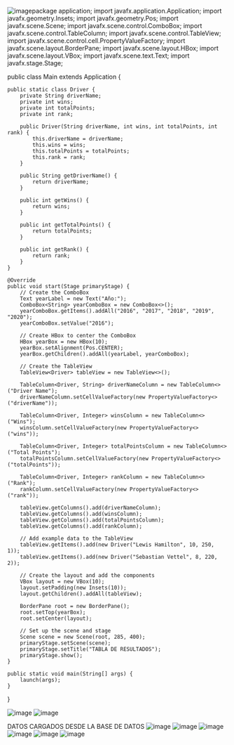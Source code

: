 ![image](https://github.com/BetancourtSteven/Tabladeresultados/assets/169225554/2df17369-993e-4b4d-98f8-25c09da54108)package application;
import javafx.application.Application;
import javafx.geometry.Insets;
import javafx.geometry.Pos;
import javafx.scene.Scene;
import javafx.scene.control.ComboBox;
import javafx.scene.control.TableColumn;
import javafx.scene.control.TableView;
import javafx.scene.control.cell.PropertyValueFactory;
import javafx.scene.layout.BorderPane;
import javafx.scene.layout.HBox;
import javafx.scene.layout.VBox;
import javafx.scene.text.Text;
import javafx.stage.Stage;

public class Main extends Application {

    public static class Driver {
        private String driverName;
        private int wins;
        private int totalPoints;
        private int rank;

        public Driver(String driverName, int wins, int totalPoints, int rank) {
            this.driverName = driverName;
            this.wins = wins;
            this.totalPoints = totalPoints;
            this.rank = rank;
        }

        public String getDriverName() {
            return driverName;
        }

        public int getWins() {
            return wins;
        }

        public int getTotalPoints() {
            return totalPoints;
        }

        public int getRank() {
            return rank;
        }
    }

    @Override
    public void start(Stage primaryStage) {
        // Create the ComboBox
        Text yearLabel = new Text("Año:");
        ComboBox<String> yearComboBox = new ComboBox<>();
        yearComboBox.getItems().addAll("2016", "2017", "2018", "2019", "2020");
        yearComboBox.setValue("2016");

        // Create HBox to center the ComboBox
        HBox yearBox = new HBox(10);
        yearBox.setAlignment(Pos.CENTER);
        yearBox.getChildren().addAll(yearLabel, yearComboBox);

        // Create the TableView
        TableView<Driver> tableView = new TableView<>();

        TableColumn<Driver, String> driverNameColumn = new TableColumn<>("Driver Name");
        driverNameColumn.setCellValueFactory(new PropertyValueFactory<>("driverName"));

        TableColumn<Driver, Integer> winsColumn = new TableColumn<>("Wins");
        winsColumn.setCellValueFactory(new PropertyValueFactory<>("wins"));

        TableColumn<Driver, Integer> totalPointsColumn = new TableColumn<>("Total Points");
        totalPointsColumn.setCellValueFactory(new PropertyValueFactory<>("totalPoints"));

        TableColumn<Driver, Integer> rankColumn = new TableColumn<>("Rank");
        rankColumn.setCellValueFactory(new PropertyValueFactory<>("rank"));

        tableView.getColumns().add(driverNameColumn);
        tableView.getColumns().add(winsColumn);
        tableView.getColumns().add(totalPointsColumn);
        tableView.getColumns().add(rankColumn);

        // Add example data to the TableView
        tableView.getItems().add(new Driver("Lewis Hamilton", 10, 250, 1));
        tableView.getItems().add(new Driver("Sebastian Vettel", 8, 220, 2));

        // Create the layout and add the components
        VBox layout = new VBox(10);
        layout.setPadding(new Insets(10));
        layout.getChildren().addAll(tableView);

        BorderPane root = new BorderPane();
        root.setTop(yearBox);
        root.setCenter(layout);

        // Set up the scene and stage
        Scene scene = new Scene(root, 285, 400);
        primaryStage.setScene(scene);
        primaryStage.setTitle("TABLA DE RESULTADOS");
        primaryStage.show();
    }

    public static void main(String[] args) {
        launch(args);
    }
}

![image](https://github.com/BetancourtSteven/Tabladeresultados/assets/169225554/89c92e09-c430-44a8-8926-4384be24bf88)
![image](https://github.com/BetancourtSteven/Tabladeresultados/assets/169225554/31e661d2-c35c-47a5-961a-d366ef82d0ad)

DATOS CARGADOS DESDE LA BASE DE DATOS
![image](https://github.com/BetancourtSteven/Tabladeresultados/assets/169225554/23898de1-d087-4d3d-8a4f-0b55e6cdcd70)
![image](https://github.com/BetancourtSteven/Tabladeresultados/assets/169225554/73908db1-c747-4667-9b3a-0444102270a8)
![image](https://github.com/BetancourtSteven/Tabladeresultados/assets/169225554/46c3ce64-a7f6-4afa-8fb7-6ca4e9d81d7d)
![image](https://github.com/BetancourtSteven/Tabladeresultados/assets/169225554/5917907b-af18-4f1a-bdeb-fcae137822b5)
![image](https://github.com/BetancourtSteven/Tabladeresultados/assets/169225554/42b1ef62-295d-47a4-83b5-d38926089e5c)
![image](https://github.com/BetancourtSteven/Tabladeresultados/assets/169225554/ccb3b0a7-0154-4a48-ad36-d322974bb631)








